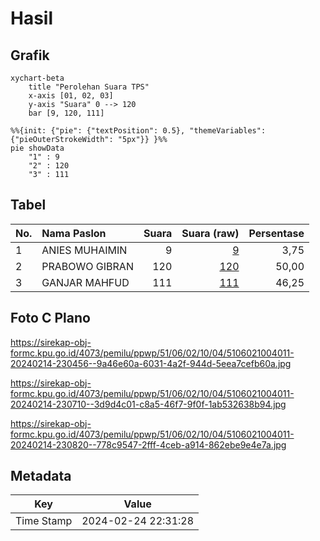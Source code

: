 # Hasil

## Grafik

```mermaid
xychart-beta
    title "Perolehan Suara TPS"
    x-axis [01, 02, 03]
    y-axis "Suara" 0 --> 120
    bar [9, 120, 111]
```

```mermaid
%%{init: {"pie": {"textPosition": 0.5}, "themeVariables": {"pieOuterStrokeWidth": "5px"}} }%%
pie showData
    "1" : 9
    "2" : 120
    "3" : 111
```

## Tabel

| No. | Nama Paslon    | Suara | Suara (raw) | Persentase |
|:--- |:-------------- | -----:| -----------:| ----------:|
| 1   | ANIES MUHAIMIN | 9     | [9][p-1]    | 3,75       |
| 2   | PRABOWO GIBRAN | 120   | [120][p-2]  | 50,00      |
| 3   | GANJAR MAHFUD  | 111   | [111][p-3]  | 46,25      |


[p-1]: https://github.com/gigit-pemilu/pemilu-2024-51-bali/blob/main/pilpres/hitung-suara/sub/51-bali/sub/06-bangli/sub/02-bangli/sub/1004-kawan/sub/011-tps/sub/paslon-1.txt
[p-2]: https://github.com/gigit-pemilu/pemilu-2024-51-bali/blob/main/pilpres/hitung-suara/sub/51-bali/sub/06-bangli/sub/02-bangli/sub/1004-kawan/sub/011-tps/sub/paslon-2.txt
[p-3]: https://github.com/gigit-pemilu/pemilu-2024-51-bali/blob/main/pilpres/hitung-suara/sub/51-bali/sub/06-bangli/sub/02-bangli/sub/1004-kawan/sub/011-tps/sub/paslon-3.txt

## Foto C Plano

https://sirekap-obj-formc.kpu.go.id/4073/pemilu/ppwp/51/06/02/10/04/5106021004011-20240214-230456--9a46e60a-6031-4a2f-944d-5eea7cefb60a.jpg

https://sirekap-obj-formc.kpu.go.id/4073/pemilu/ppwp/51/06/02/10/04/5106021004011-20240214-230710--3d9d4c01-c8a5-46f7-9f0f-1ab532638b94.jpg

https://sirekap-obj-formc.kpu.go.id/4073/pemilu/ppwp/51/06/02/10/04/5106021004011-20240214-230820--778c9547-2fff-4ceb-a914-862ebe9e4e7a.jpg


## Metadata

| Key        | Value               |
| ---------- | ------------------- |
| Time Stamp | 2024-02-24 22:31:28 |



